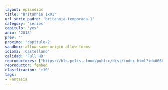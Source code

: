 ```yaml
---
layout: episodios
title: "Britannia 1x01"
url_serie_padre: 'britannia-temporada-1'
category: 'series'
capitulo: 'yes'
anio: '2018'
prev: ''
proximo: 'capitulo-2'
sandbox: allow-same-origin allow-forms
idioma: 'Castellano'
calidad: 'Full HD'
reproductores: ["https://hls.pelis.cloud/public/dist/index.html?id=06666e3a39c7e805f3c760f38c667216"]
reproductor: fembed
clasificacion: '+10'
tags:
- Fantasia
---
```













